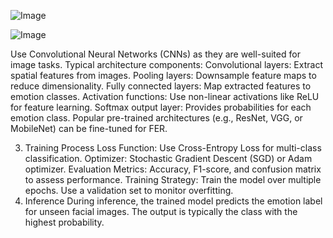 ![Image](https://github.com/user-attachments/assets/55ec1564-988e-43e3-bbb7-d396c484b134)

![Image](https://github.com/user-attachments/assets/6a76beb3-080a-4cfd-93f9-d3e0ac77dfd2)

Use Convolutional Neural Networks (CNNs) as they are well-suited for image tasks.
Typical architecture components:
Convolutional layers: Extract spatial features from images.
Pooling layers: Downsample feature maps to reduce dimensionality.
Fully connected layers: Map extracted features to emotion classes.
Activation functions: Use non-linear activations like ReLU for feature learning.
Softmax output layer: Provides probabilities for each emotion class.
Popular pre-trained architectures (e.g., ResNet, VGG, or MobileNet) can be fine-tuned for FER.

3. Training Process
Loss Function:
Use Cross-Entropy Loss for multi-class classification.
Optimizer:
Stochastic Gradient Descent (SGD) or Adam optimizer.
Evaluation Metrics:
Accuracy, F1-score, and confusion matrix to assess performance.
Training Strategy:
Train the model over multiple epochs.
Use a validation set to monitor overfitting.
4. Inference
During inference, the trained model predicts the emotion label for unseen facial images. The output is typically the class with the highest probability.

